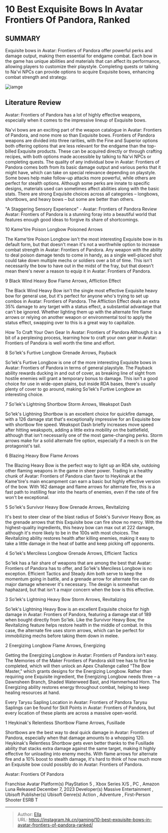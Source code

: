 # 10 Best Exquisite Bows In Avatar Frontiers Of Pandora, Ranked


## SUMMARY 


 Exquisite bows in 
Avatar: Frontiers of Pandora
 offer powerful perks and damage output, making them essential for endgame combat. 
 Each bow in the game has unique abilities and materials that can affect its performance, allowing players to customize their playstyle. 
 Completing quests or talking to Na&#39;vi NPCs can provide options to acquire Exquisite bows, enhancing combat strength and strategy. 

![iamge](https://static1.srcdn.com/wordpress/wp-content/uploads/2023/12/_1-all-exquisite-bows-in-avatar-frontiers-of-pandora-ranked-1.jpg)

## Literature Review

Avatar: Frontiers of Pandora has a lot of highly effective weapons, especially when it comes to the impressive lineup of Exquisite bows.




Na&#39;vi bows are an exciting part of the weapon catalogue in Avatar: Frontiers of Pandora, and none more so than Exquisite bows. Frontiers of Pandora weapons are divided into three rarities, with the Fine and Superior options both offering options that are less relevant for the endgame than the top-billed Exquisite products. These can be acquired directly or through crafting recipes, with both options made accessible by talking to Na&#39;vi NPCs or completing quests.
The quality of any individual bow in Avatar: Frontiers of Pandora comes both from its basic damage output and various perks that it might have, which can take on special relevance depending on playstyle. Some bows help make follow-up attacks more powerful, while others are perfect for stealth options. Although some perks are innate to specific designs, materials used can sometimes affect abilities along with the basic stats. There are strong Exquisite choices across all categories – longbows, shortbows, and heavy bows – but some are better than others.
            
 
 &#34;A Staggering Sensory Experience&#34; - Avatar: Frontiers of Pandora Review 
Avatar: Frontiers of Pandora is a stunning foray into a beautiful world that features enough good ideas to forgive its share of shortcomings.












 








 10  Kame&#39;tire Poison Longbow 
Poisoned Arrows


 







The Kame&#39;tire Poison Longbow isn&#39;t the most interesting Exquisite bow in its default form, but that doesn&#39;t mean it&#39;s not a worthwhile option to increase combat strength in Avatar: Frontiers of Pandora. Any weapon with the ability to deal poison damage tends to come in handy, as a single well-placed shot could take down multiple mechs or soldiers over a bit of time. This isn&#39;t necessarily the bow to have out in the midst of the fray, but that doesn&#39;t mean there&#39;s never a reason to equip it in Avatar: Frontiers of Pandora.





 9  Black Wind Heavy Bow 
Flame Arrows, Affliction Effect
        

The Black Wind Heavy Bow isn&#39;t the single most effective Exquisite heavy bow for general use, but it&#39;s perfect for anyone who&#39;s trying to set up combos in Avatar: Frontiers of Pandora. The Affliction Effect deals an extra 35% damage to any target with a status effect, a substantial advantage that can&#39;t be ignored. Whether lighting them up with the alternate fire flame arrows or relying on another weapon or environmental tool to apply the status effect, swapping over to this is a great way to capitalize.
            
 
 How To Craft Your Own Gear In Avatar: Frontiers of Pandora 
Although it is a bit of a perplexing process, learning how to craft your own gear in Avatar: Frontiers of Pandora is well worth the time and effort.








 8  So&#39;lek&#39;s Furtive Longbow 
Grenade Arrows, Payback
        

So&#39;lek&#39;s Furtive Longbow is one of the more interesting Exquisite bows in Avatar: Frontiers of Pandora in terms of general playstyle. The Payback ability rewards ducking in and out of cover, as breaking line of sight from hostile enemies will grant a temporary bonus to damage. This isn&#39;t a good choice for use in wide-open plains, but inside RDA bases, there&#39;s usually plenty of cover to go around, making So&#39;lek&#39;s Furtive Longbow an interesting choice.





 7  So&#39;lek&#39;s Lightning Shortbow 
Storm Arrows, Weakspot Dash
        

So&#39;lek&#39;s Lightning Shortbow is an excellent choice for quickfire damage, with a 126 damage stat that&#39;s exceptionally impressive for an Exquisite bow with shortbow fire speed. Weakspot Dash briefly increases move speed after hitting weakspots, adding a little extra mobility on the battlefield, although that isn&#39;t necessarily one of the most game-changing perks. Storm arrows make for a solid alternate fire option, especially if a mech is on the protagonist&#39;s tail.





 6  Blazing Heavy Bow 
Flame Arrows
        

The Blazing Heavy Bow is the perfect way to light up an RDA site, outdoing other flaming weapons in the game in sheer power. Trading in a healthy chunk of Avatar: Frontiers of Pandora clan favor to Heykinak at the Kame&#39;tire&#39;s main encampment can earn a basic but highly effective version of the bow. With 162 damage and flame arrows for alternate fire, this is a fast path to instilling fear into the hearts of enemies, even if the rate of fire won&#39;t be exceptional.





 5  So&#39;lek&#39;s Survivor Heavy Bow 
Grenade Arrows, Revitalizing
        

It&#39;s best to steer clear of the blast radius of Solek&#39;s Survivor Heavy Bow, as the grenade arrows that this Exquisite bow can fire show no mercy. With the highest-quality ingredients, this heavy bow can max out at 222 damage, although it&#39;s more likely to be in the 100s with most choices. The Revitalizing ability restores health after killing enemies, making it easy to take a little damage in the heat of battle and keep picking off opponents.





 4  So&#39;lek&#39;s Merciless Longbow 
Grenade Arrows, Efficient Tactics


 







So&#39;lek has a fair share of weapons that are among the best that Avatar: Frontiers of Pandora has to offer, and So&#39;lek&#39;s Merciless Longbow is no exception. Efficient Tactics and Steady Aim both serve to keep the momentum going in battle, and a grenade arrow for alternate fire can do major damage whenever it&#39;s necessary. The design is somewhat haphazard, but that isn&#39;t a major concern when the bow is this effective.





 3  So&#39;lek&#39;s Lightning Heavy Bow 
Storm Arrows, Revitalizing
        

So&#39;lek&#39;s Lightning Heavy Bow is an excellent Exquisite choice for high damage in Avatar: Frontiers of Pandora, featuring a damage stat of 189 when bought directly from So&#39;lek. Like the Survivor Heavy Bow, the Revitalizing feature helps restore health in the middle of combat. In this case, the alternate fire uses storm arrows, which can be perfect for immobilizing mechs before taking them down in melee.





 2  Energizing Longbow 
Flame Arrows, Energizing
        

Getting the Energizing Longbow in Avatar: Frontiers of Pandora isn&#39;t easy. The Memories of the Maker Frontiers of Pandora skill tree has to first be completed, which will then unlock an Apex Challenge called &#34;The Bow Master,&#34; which grants designs for the Energizing Longbow. Rather than requiring one Exquisite ingredient, the Energizing Longbow needs three – a Dawnsheen Branch, Shaded Waterweed Bast, and Hammerhead Horn. The Energizing ability restores energy throughout combat, helping to keep healing resources at hand.
            
 
 Every Tarysu Sapling Location in Avatar: Frontiers of Pandora 
Tarysu Saplings can be found for Skill Points in Avatar: Frontiers of Pandora, but every location of these plants are across a massive open-world.








 1  Heykinak&#39;s Relentless Shortbow 
Flame Arrows, Fusillade


 







Shortbows are the best way to deal quick damage in Avatar: Frontiers of Pandora, especially when that damage amounts to a whopping 120. Heykinak&#39;s Relentless Shortbow gets even better thanks to the Fusillade ability that stacks extra damage against the same target, making it highly effective for unloading into enemy mechs. With flame arrows for alternate fire and a 10% boost to stealth damage, it&#39;s hard to think of how much more an Exquisite bow could possibly do in Avatar: Frontiers of Pandora.
        


  Avatar: Frontiers Of Pandora  


  Franchise    Avatar     Platform(s)    PlayStation 5 , Xbox Series X/S , PC , Amazon Luna     Released    December 7, 2023     Developer(s)    Massive Entertainment , Ubisoft     Publisher(s)    Ubisoft     Genre(s)    Action , Adventure , First-Person Shooter     ESRB    T    



---

> Author: [Ella](https://instagram.hk.cn/)  
> URL: https://instagram.hk.cn/gaming/10-best-exquisite-bows-in-avatar-frontiers-of-pandora-ranked/  


